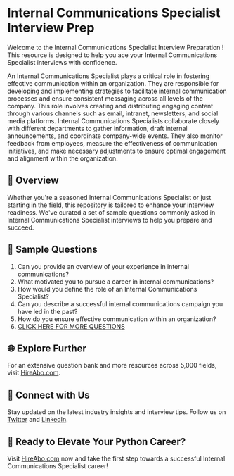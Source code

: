# Internal Communications Specialist Interview Prep

Welcome to the Internal Communications Specialist Interview Preparation ! This resource is designed to help you ace your Internal Communications Specialist interviews with confidence.

An Internal Communications Specialist plays a critical role in fostering effective communication within an organization. They are responsible for developing and implementing strategies to facilitate internal communication processes and ensure consistent messaging across all levels of the company. This role involves creating and distributing engaging content through various channels such as email, intranet, newsletters, and social media platforms. Internal Communications Specialists collaborate closely with different departments to gather information, draft internal announcements, and coordinate company-wide events. They also monitor feedback from employees, measure the effectiveness of communication initiatives, and make necessary adjustments to ensure optimal engagement and alignment within the organization.

## 🚀 Overview

Whether you're a seasoned Internal Communications Specialist or just starting in the field, this repository is tailored to enhance your interview readiness. We've curated a set of sample questions commonly asked in Internal Communications Specialist interviews to help you prepare and succeed.

## 📝 Sample Questions

1. Can you provide an overview of your experience in internal communications?
2. What motivated you to pursue a career in internal communications?
3. How would you define the role of an Internal Communications Specialist?
4. Can you describe a successful internal communications campaign you have led in the past?
5. How do you ensure effective communication within an organization?
6. [CLICK HERE FOR MORE QUESTIONS](https://hireabo.com/job/8_1_8/Internal%20Communications%20Specialist)

## 🌐 Explore Further

For an extensive question bank and more resources across 5,000 fields, visit [HireAbo.com](https://www.hireabo.com).

## 📱 Connect with Us

Stay updated on the latest industry insights and interview tips. Follow us on [Twitter](https://twitter.com/hireabo) and [LinkedIn](https://www.linkedin.com/in/hire-abo-3609972a8/).

## 🚀 Ready to Elevate Your Python Career?

Visit [HireAbo.com](https://www.hireabo.com) now and take the first step towards a successful Internal Communications Specialist career!